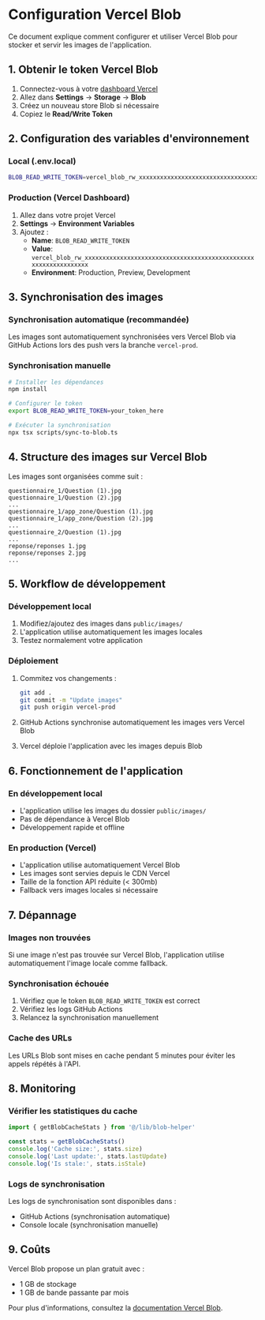 # Configuration Vercel Blob

Ce document explique comment configurer et utiliser Vercel Blob pour stocker et servir les images de l'application.

## 1. Obtenir le token Vercel Blob

1. Connectez-vous à votre [dashboard Vercel](https://vercel.com/dashboard)
2. Allez dans **Settings** → **Storage** → **Blob**
3. Créez un nouveau store Blob si nécessaire
4. Copiez le **Read/Write Token**

## 2. Configuration des variables d'environnement

### Local (.env.local)
```bash
BLOB_READ_WRITE_TOKEN=vercel_blob_rw_xxxxxxxxxxxxxxxxxxxxxxxxxxxxxxxxxxxxxxxxxxxxxxxxxxxxxxxxxxxxxxxx
```

### Production (Vercel Dashboard)
1. Allez dans votre projet Vercel
2. **Settings** → **Environment Variables**
3. Ajoutez :
   - **Name**: `BLOB_READ_WRITE_TOKEN`
   - **Value**: `vercel_blob_rw_xxxxxxxxxxxxxxxxxxxxxxxxxxxxxxxxxxxxxxxxxxxxxxxxxxxxxxxxxxxxxxxx`
   - **Environment**: Production, Preview, Development

## 3. Synchronisation des images

### Synchronisation automatique (recommandée)
Les images sont automatiquement synchronisées vers Vercel Blob via GitHub Actions lors des push vers la branche `vercel-prod`.

### Synchronisation manuelle
```bash
# Installer les dépendances
npm install

# Configurer le token
export BLOB_READ_WRITE_TOKEN=your_token_here

# Exécuter la synchronisation
npx tsx scripts/sync-to-blob.ts
```

## 4. Structure des images sur Vercel Blob

Les images sont organisées comme suit :
```
questionnaire_1/Question (1).jpg
questionnaire_1/Question (2).jpg
...
questionnaire_1/app_zone/Question (1).jpg
questionnaire_1/app_zone/Question (2).jpg
...
questionnaire_2/Question (1).jpg
...
reponse/reponses 1.jpg
reponse/reponses 2.jpg
...
```

## 5. Workflow de développement

### Développement local
1. Modifiez/ajoutez des images dans `public/images/`
2. L'application utilise automatiquement les images locales
3. Testez normalement votre application

### Déploiement
1. Commitez vos changements :
   ```bash
   git add .
   git commit -m "Update images"
   git push origin vercel-prod
   ```

2. GitHub Actions synchronise automatiquement les images vers Vercel Blob
3. Vercel déploie l'application avec les images depuis Blob

## 6. Fonctionnement de l'application

### En développement local
- L'application utilise les images du dossier `public/images/`
- Pas de dépendance à Vercel Blob
- Développement rapide et offline

### En production (Vercel)
- L'application utilise automatiquement Vercel Blob
- Les images sont servies depuis le CDN Vercel
- Taille de la fonction API réduite (< 300mb)
- Fallback vers images locales si nécessaire

## 7. Dépannage

### Images non trouvées
Si une image n'est pas trouvée sur Vercel Blob, l'application utilise automatiquement l'image locale comme fallback.

### Synchronisation échouée
1. Vérifiez que le token `BLOB_READ_WRITE_TOKEN` est correct
2. Vérifiez les logs GitHub Actions
3. Relancez la synchronisation manuellement

### Cache des URLs
Les URLs Blob sont mises en cache pendant 5 minutes pour éviter les appels répétés à l'API.

## 8. Monitoring

### Vérifier les statistiques du cache
```javascript
import { getBlobCacheStats } from '@/lib/blob-helper'

const stats = getBlobCacheStats()
console.log('Cache size:', stats.size)
console.log('Last update:', stats.lastUpdate)
console.log('Is stale:', stats.isStale)
```

### Logs de synchronisation
Les logs de synchronisation sont disponibles dans :
- GitHub Actions (synchronisation automatique)
- Console locale (synchronisation manuelle)

## 9. Coûts

Vercel Blob propose un plan gratuit avec :
- 1 GB de stockage
- 1 GB de bande passante par mois

Pour plus d'informations, consultez la [documentation Vercel Blob](https://vercel.com/docs/storage/vercel-blob).
